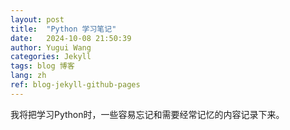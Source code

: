 ```yaml
---
layout: post
title:  "Python 学习笔记"
date:   2024-10-08 21:50:39
author: Yugui Wang
categories: Jekyll
tags: blog 博客
lang: zh
ref: blog-jekyll-github-pages
---
```


我将把学习Python时，一些容易忘记和需要经常记忆的内容记录下来。

```Python
